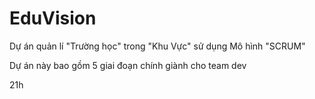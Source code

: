 # EduVision
Dự án quản lí "Trường học" trong "Khu Vực" sử dụng Mô hình "SCRUM"

Dự án này bao gồm 5 giai đoạn chính giành cho team dev


21h
